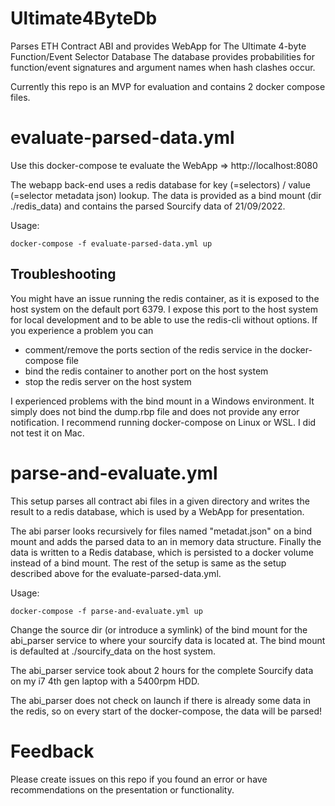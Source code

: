 # Ultimate4ByteDb
Parses ETH Contract ABI and provides WebApp for The Ultimate 4-byte Function/Event Selector Database
The database provides probabilities for function/event signatures and argument names when hash clashes occur.

Currently this repo is an MVP for evaluation and contains 2 docker compose files.

# evaluate-parsed-data.yml

Use this docker-compose te evaluate the WebApp => http://localhost:8080

The webapp back-end uses a redis database for key (=selectors) / value (=selector metadata json) lookup. 
The data is provided as a bind mount (dir ./redis_data) and contains the parsed Sourcify data of 21/09/2022.

Usage:
```
docker-compose -f evaluate-parsed-data.yml up
```

## Troubleshooting
You might have an issue running the redis container, as it is exposed to the host system on the default port 6379.
I expose this port to the host system for local development and to be able to use the redis-cli without options.
If you experience a problem you can 
- comment/remove the ports section of the redis service in the docker-compose file
- bind the redis container to another port on the host system
- stop the redis server on the host system

I experienced problems with the bind mount in a Windows environment. It simply does not bind the dump.rbp file and does not provide any error notification.
I recommend running docker-compose on Linux or WSL. I did not test it on Mac.

# parse-and-evaluate.yml

This setup parses all contract abi files in a given directory and writes the result to a redis database, which is used by a WebApp for presentation.

The abi parser looks recursively for files named "metadat.json" on a bind mount and adds the parsed data to an in memory data structure. 
Finally the data is written to a Redis database, which is persisted to a docker volume instead of a bind mount.
The rest of the setup is same as the setup described above for the evaluate-parsed-data.yml.

Usage:
```
docker-compose -f parse-and-evaluate.yml up
```
Change the source dir (or introduce a symlink) of the bind mount for the abi_parser service to where your sourcify data is located at. The bind mount is defaulted at ./sourcify_data on the host system.

The abi_parser service took about 2 hours for the complete Sourcify data on my i7 4th gen laptop with a 5400rpm HDD.

The abi_parser does not check on launch if there is already some data in the redis, so on every start of the docker-compose, the data will be parsed!

# Feedback

Please create issues on this repo if you found an error or have recommendations on the presentation or functionality.
